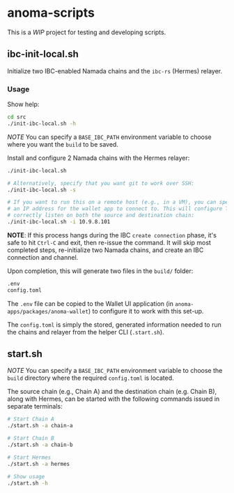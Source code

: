 # anoma-scripts

This is a _WIP_ project for testing and developing scripts.

## ibc-init-local.sh

Initialize two IBC-enabled Namada chains and the `ibc-rs` (Hermes) relayer.

### Usage

Show help:

```bash
cd src
./init-ibc-local.sh -h
```

_NOTE_ You can specify a `BASE_IBC_PATH` environment variable to choose where you want the `build` to be saved.

Install and configure 2 Namada chains with the Hermes relayer:

```bash
./init-ibc-local.sh

# Alternatively, specify that you want git to work over SSH:
./init-ibc-local.sh -s

# If you want to run this on a remote host (e.g., in a VM), you can specify
# an IP address for the wallet app to connect to. This will configure Tendermint RPC to
# correctly listen on both the source and destination chain:
./init-ibc-local.sh -i 10.9.8.101
```

**NOTE**: If this process hangs during the IBC `create connection` phase, it's safe to hit `Ctrl-C` and exit, then
re-issue the command. It will skip most completed steps, re-initialize two Namada chains, and create an IBC
connection and channel.

Upon completion, this will generate two files in the `build/` folder:

```bash
.env
config.toml
```

The `.env` file can be copied to the Wallet UI application (in `anoma-apps/packages/anoma-wallet`) to configure it to
work with this set-up.

The `config.toml` is simply the stored, generated information needed to run the chains and relayer from the helper CLI (`.start.sh`).

## start.sh

_NOTE_ You can specify a `BASE_IBC_PATH` environment variable to choose the `build` directory where the required
`config.toml` is located.

The source chain (e.g., Chain A) and the destination chain (e.g. Chain B), along with Hermes, can be started with the
following commands issued in separate terminals:

```bash
# Start Chain A
./start.sh -a chain-a

# Start Chain B
./start.sh -a chain-b

# Start Hermes
./start.sh -a hermes

# Show usage
./start.sh -h
```
